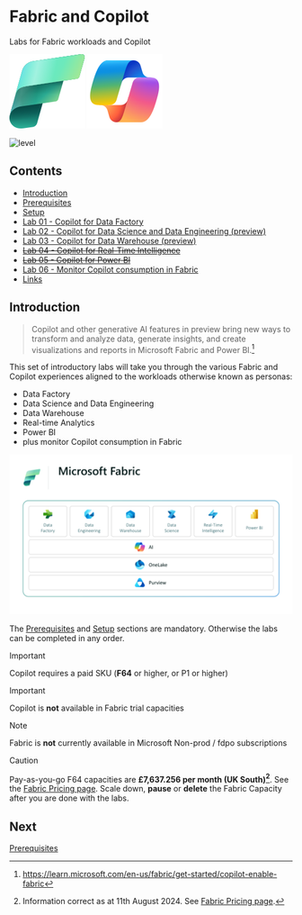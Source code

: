 # Fabric and Copilot
Labs for Fabric workloads and Copilot

![Microsoft Fabric](/images/fabric.svg)
![Microsoft Copilot](/images/copilot.svg)

![level](https://img.shields.io/badge/Microsoft%20Fabric-Introductory-green)

## Contents

- [Introduction](#Introduction)
- [Prerequisites](/prerequisites/prerequisites.md)
- [Setup](/setup/setup.md)
- [Lab 01 - Copilot for Data Factory](/labs/lab01/lab01.md)
- [Lab 02 - Copilot for Data Science and Data Engineering (preview)](/labs/lab02/lab02.md)
- [Lab 03 - Copilot for Data Warehouse (preview)](/labs/lab03/lab03.md)
- ~~[Lab 04 - Copilot for Real-Time Intelligence](/labs/lab04/lab04.md)~~
- ~~[Lab 05 - Copilot for Power BI](/labs/lab05/lab05.md)~~
- [Lab 06 - Monitor Copilot consumption in Fabric](/labs/lab06/lab06.md)
- [Links](links/links.md)

## Introduction

> Copilot and other generative AI features in preview bring new ways to transform and analyze data, generate insights, and create visualizations and reports in Microsoft Fabric and Power BI.[^1]

This set of introductory labs will take you through the various Fabric and Copilot experiences aligned to the workloads otherwise known as personas:
- Data Factory
- Data Science and Data Engineering
- Data Warehouse
- Real-time Analytics
- Power BI
- plus monitor Copilot consumption in Fabric

![Fabric Workloads](/images/fabricworkloads.png)


The [Prerequisites](/prerequisites/prerequisites.md) and [Setup](/setup/setup.md) sections are mandatory.  Otherwise the labs can be completed in any order.

> [!IMPORTANT]
> Copilot requires a paid SKU (**F64** or higher, or P1 or higher) 

> [!IMPORTANT]
> Copilot is **not** available in Fabric trial  capacities

> [!NOTE]
> Fabric is **not** currently available in Microsoft Non-prod / fdpo subscriptions

> [!CAUTION]
> Pay-as-you-go F64 capacities are **£7,637.256 per month (UK South)[^2]**.  See the [Fabric Pricing page](https://azure.microsoft.com/en-us/pricing/details/microsoft-fabric/).  Scale down, **pause** or **delete** the Fabric Capacity after you are done with the labs.


## Next
[Prerequisites](/prerequisites/prerequisites.md)

[^1]: https://learn.microsoft.com/en-us/fabric/get-started/copilot-enable-fabric

[^2]: Information correct as at 11th August 2024.  See [Fabric Pricing page](https://azure.microsoft.com/en-us/pricing/details/microsoft-fabric/).